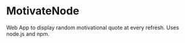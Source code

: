 # MotivateNode
Web App to display random motivational quote at every refresh. Uses node.js and npm.
